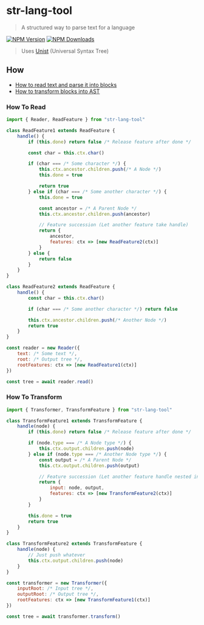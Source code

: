 # str-lang-tool

> A structured way to parse text for a language

[![NPM Version](https://img.shields.io/npm/v/str-lang-tool.svg?maxAge=3600)](https://www.npmjs.com/package/str-lang-tool)
[![NPM Downloads](https://img.shields.io/npm/dt/str-lang-tool.svg?maxAge=3600)](https://www.npmjs.com/package/str-lang-tool)

> Uses [Unist](https://github.com/syntax-tree/unist) (Universal Syntax Tree)

## How
- [How to read text and parse it into blocks](#how-to-read)
- [How to transform blocks into AST](#how-to-transform)

### How To Read
```js
import { Reader, ReadFeature } from "str-lang-tool"

class ReadFeature1 extends ReadFeature {
    handle() {
        if (this.done) return false /* Release feature after done */

        const char = this.ctx.char()

        if (char === /* Some character */) {
            this.ctx.ancestor.children.push(/* A Node */)
            this.done = true

            return true
        } else if (char === /* Some another character */) {
            this.done = true

            const ancestor = /* A Parent Node */
            this.ctx.ancestor.children.push(ancestor)

            // Feature succession (Let another feature take handle)
            return {
                ancestor,
                features: ctx => [new ReadFeature2(ctx)]
            }
        } else {
            return false
        }
    }
}

class ReadFeature2 extends ReadFeature {
    handle() {
        const char = this.ctx.char()

        if (char === /* Some another character */) return false

        this.ctx.ancestor.children.push(/* Another Node */)
        return true
    }
}

const reader = new Reader({
    text: /* Some text */,
    root: /* Output tree */,
    rootFeatures: ctx => [new ReadFeature1(ctx)]
})

const tree = await reader.read()
```

### How To Transform
```js
import { Transformer, TransformFeature } from "str-lang-tool"

class TransformFeature1 extends TransformFeature {
    handle(node) {
        if (this.done) return false /* Release feature after done */

        if (node.type === /* A Node type */) {
            this.ctx.output.children.push(node)
        } else if (node.type === /* Another Node type */) {
            const output = /* A Parent Node */
            this.ctx.output.children.push(output)

            // Feature succession (Let another feature handle nested input)
            return {
                input: node, output,
                features: ctx => [new TransformFeature2(ctx)]
            }
        }

        this.done = true
        return true
    }
}

class TransformFeature2 extends TransformFeature {
    handle(node) {
        // Just push whatever
        this.ctx.output.children.push(node)
    }
}

const transformer = new Transformer({
    inputRoot: /* Input tree */,
    outputRoot: /* Output tree */,
    rootFeatures: ctx => [new TransformFeature1(ctx)]
})

const tree = await transformer.transform()
```
